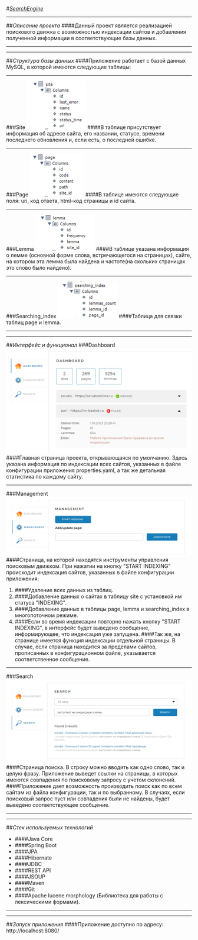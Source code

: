 #_<u>SearchEngine</u>_
***
##_Описание проекта_
####Данный проект является реализацией поискового движка с возможностью индексации сайтов и добавления полученной информации в соответствующие базы данных.
***
***
##_Структура базы данных_
####Приложение работает с базой данных MySQL, в которой имеются следующие таблицы:
***
###Site
![Структура таблицы site](src/main/resources/readme/site.png)
####В таблице присутствует информация об адресе сайта, его названии, статусе, времени последнего обновления и, если есть, о последней ошибке.
***
###Page
![Структура таблицы page](src/main/resources/readme/page.png)
####В таблице имеются следующие поля: uri, код ответа, html-код страницы и id сайта.
***
###Lemma
![Структура таблицы lemma](src/main/resources/readme/lemma.png)
####В таблице указана информация о лемме (основной форме слова, встречающегося на страницах), сайте, на котором эта лемма была найдена и частоте(на скольких страницах это слово было найдено).
***
###Searching_index
![Структура таблицы searching_index](src/main/resources/readme/index.png)
####Таблица для связки таблиц page и lemma.
***
***
##_Интерфейс и функционал_
###Dashboard
![Dashboard](src/main/resources/readme/dashboard.png)
####Главная страница проекта, открывающаяся по умолчанию. Здесь указана информация по индексации всех сайтов, указанных в файле конфигурации приложения properties.yaml, а так же детальная статистика по каждому сайту.
***
###Management
![Management](src/main/resources/readme/management.png)
####Страница, на которой находятся инструменты управления поисковым движком. При нажатии на кнопку "START INDEXING" происходит индексация сайтов, указанных в файле конфигурации приложения:
1. ####Удаление всех данных из таблиц.
2. ####Добавление данных о сайтах в таблицу site с установкой им статуса "INDEXING".
3. ####Добавление данных в таблицы page, lemma и searching_index в многопоточном режиме.
4. ####Если во время индексации повторно нажать кнопку "START INDEXING", в интерфейс будет выведено сообщение, информирующее, что индексация уже запущена.
####Так же, на странице имеется функция индексации отдельной страницы. В случае, если страница находится за пределами сайтов, прописанных в конфигурационном файле, указывается соответственное сообщение.
***
###Search
![Search](src/main/resources/readme/search.png)
####Страница поиска. В строку можно вводить как одно слово, так и целую фразу. Приложение выведет ссылки на страницы, в которых имеются совпадения по поисковому запросу с учетом склонений.
####Приложение дает возможность производить поиск как по всем сайтам из файла конфигурации, так и по выбранному. В случаях, если поисковый запрос пуст или совпадения были не найдены, будет выведено соответствующее сообщение.
***
***
##_Стек используемых технологий_
* ####Java Core
* ####Spring Boot
* ####JPA
* ####Hibernate
* ####JDBC
* ####REST API
* ####JSOUP
* ####Maven
* ####Git
* ####Apache lucene morphology (Библиотека для работы с лексическими формами).
***
***
##_Запуск приложения_
####Приложение доступно по адресу: http://localhost:8080/




